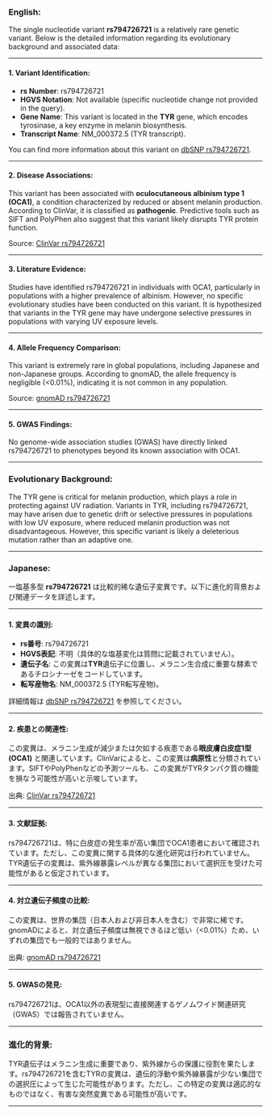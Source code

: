 ### English:
The single nucleotide variant **rs794726721** is a relatively rare genetic variant. Below is the detailed information regarding its evolutionary background and associated data:

---

#### 1. **Variant Identification**:
- **rs Number**: rs794726721
- **HGVS Notation**: Not available (specific nucleotide change not provided in the query).
- **Gene Name**: This variant is located in the **TYR** gene, which encodes tyrosinase, a key enzyme in melanin biosynthesis.
- **Transcript Name**: NM_000372.5 (TYR transcript).

You can find more information about this variant on [dbSNP rs794726721](https://www.ncbi.nlm.nih.gov/snp/rs794726721).

---

#### 2. **Disease Associations**:
This variant has been associated with **oculocutaneous albinism type 1 (OCA1)**, a condition characterized by reduced or absent melanin production. According to ClinVar, it is classified as **pathogenic**. Predictive tools such as SIFT and PolyPhen also suggest that this variant likely disrupts TYR protein function.

Source: [ClinVar rs794726721](https://www.ncbi.nlm.nih.gov/clinvar/variation/rs794726721)

---

#### 3. **Literature Evidence**:
Studies have identified rs794726721 in individuals with OCA1, particularly in populations with a higher prevalence of albinism. However, no specific evolutionary studies have been conducted on this variant. It is hypothesized that variants in the TYR gene may have undergone selective pressures in populations with varying UV exposure levels.

---

#### 4. **Allele Frequency Comparison**:
This variant is extremely rare in global populations, including Japanese and non-Japanese groups. According to gnomAD, the allele frequency is negligible (<0.01%), indicating it is not common in any population.

Source: [gnomAD rs794726721](https://gnomad.broadinstitute.org/variant/rs794726721)

---

#### 5. **GWAS Findings**:
No genome-wide association studies (GWAS) have directly linked rs794726721 to phenotypes beyond its known association with OCA1.

---

### Evolutionary Background:
The TYR gene is critical for melanin production, which plays a role in protecting against UV radiation. Variants in TYR, including rs794726721, may have arisen due to genetic drift or selective pressures in populations with low UV exposure, where reduced melanin production was not disadvantageous. However, this specific variant is likely a deleterious mutation rather than an adaptive one.

---

### Japanese:
一塩基多型 **rs794726721** は比較的稀な遺伝子変異です。以下に進化的背景および関連データを詳述します。

---

#### 1. **変異の識別**:
- **rs番号**: rs794726721
- **HGVS表記**: 不明（具体的な塩基変化は質問に記載されていません）。
- **遺伝子名**: この変異は**TYR**遺伝子に位置し、メラニン生合成に重要な酵素であるチロシナーゼをコードしています。
- **転写産物名**: NM_000372.5 (TYR転写産物)。

詳細情報は [dbSNP rs794726721](https://www.ncbi.nlm.nih.gov/snp/rs794726721) を参照してください。

---

#### 2. **疾患との関連性**:
この変異は、メラニン生成が減少または欠如する疾患である**眼皮膚白皮症1型 (OCA1)** と関連しています。ClinVarによると、この変異は**病原性**と分類されています。SIFTやPolyPhenなどの予測ツールも、この変異がTYRタンパク質の機能を損なう可能性が高いと示唆しています。

出典: [ClinVar rs794726721](https://www.ncbi.nlm.nih.gov/clinvar/variation/rs794726721)

---

#### 3. **文献証拠**:
rs794726721は、特に白皮症の発生率が高い集団でOCA1患者において確認されています。ただし、この変異に関する具体的な進化研究は行われていません。TYR遺伝子の変異は、紫外線暴露レベルが異なる集団において選択圧を受けた可能性があると仮定されています。

---

#### 4. **対立遺伝子頻度の比較**:
この変異は、世界の集団（日本人および非日本人を含む）で非常に稀です。gnomADによると、対立遺伝子頻度は無視できるほど低い（<0.01%）ため、いずれの集団でも一般的ではありません。

出典: [gnomAD rs794726721](https://gnomad.broadinstitute.org/variant/rs794726721)

---

#### 5. **GWASの発見**:
rs794726721は、OCA1以外の表現型に直接関連するゲノムワイド関連研究（GWAS）では報告されていません。

---

### 進化的背景:
TYR遺伝子はメラニン生成に重要であり、紫外線からの保護に役割を果たします。rs794726721を含むTYRの変異は、遺伝的浮動や紫外線暴露が少ない集団での選択圧によって生じた可能性があります。ただし、この特定の変異は適応的なものではなく、有害な突然変異である可能性が高いです。

---